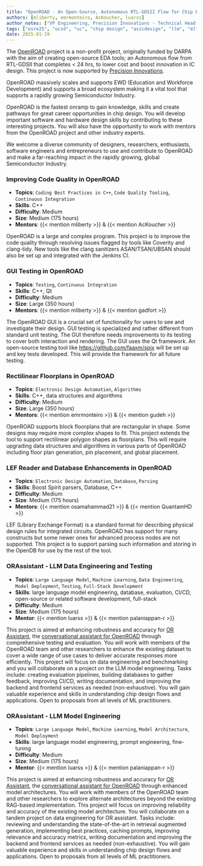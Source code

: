 ```yaml
---
title: "OpenROAD - An Open-Source, Autonomous RTL-GDSII Flow for Chip Design"
authors: [mliberty, emrmonteiro, AcKoucher, luarss]
author_notes: ["VP Engineering, Precision Innovations - Technical Head of OpenROAD", "R&D Engineer, Precision Innovations", "R&D Engineer, Precision Innovations", "Individual Contributor, Precision Innovations"]
tags: ["osre25", "ucsd", "uc", "chip design", "asicdesign", "llm", "ml", "ai"]
date: 2025-01-19
---
```


The [OpenROAD](https://theopenroadproject.org) project is a non-profit project, originally funded by DARPA with the aim of creating open-source EDA tools; an Autonomous flow from RTL-GDSII that completes < 24 hrs,  to lower cost and boost innovation in IC design. This project is now supported by [Precision Innovations](precisioninno.com).

OpenROAD massively scales and supports EWD (Education and Workforce Development) and supports a broad ecosystem making it a vital tool that supports a rapidly growing Semiconductor Industry. 

OpenROAD is the fastest onramp to gain knowledge, skills and create pathways for great career opportunities in chip design. You will develop important software and hardware design skills by contributing to these interesting projects. You will also have the opportunity to work with mentors from the OpenROAD project and other industry experts.

We welcome a diverse community of designers, researchers, enthusiasts, software engineers and entrepreneurs to use and contribute to OpenROAD and make a far-reaching impact in the rapidly growing, global Semiconductor Industry.

### Improving Code Quality in OpenROAD

  * **Topics**: `Coding Best Practices in C++`, `Code Quality Tooling`, `Continuous Integration`
  * **Skills**: C++
  * **Difficulty**: Medium
  * **Size**: Medium (175 hours)
  * **Mentors**: {{< mention mliberty >}} & {{< mention AcKoucher >}}

OpenROAD is a large and complex program.  This project is to improve the code quality through resolving issues flagged by tools like Coverity and clang-tidy.  New tools like the clang sanitizers ASAN/TSAN/UBSAN should also be set up and integrated with the Jenkins CI.

### GUI Testing in OpenROAD

  * **Topics**: `Testing`, `Continuous Integration`
  * **Skills**: C++, Qt
  * **Difficulty**: Medium
  * **Size**: Large (350 hours)
  * **Mentors**: {{< mention mliberty >}} & {{< mention gadfort >}}

The OpenROAD GUI is a crucial set of functionality for users to see and investigate their design.  GUI testing is specialized and rather different from standard unit testing.  The GUI therefore needs improvements to its testing to cover both interaction and rendering.  The GUI uses the Qt framework.  An open-source testing tool like https://github.com/faaxm/spix will be set up and key tests developed.  This will provide the framework for all future testing.

### Rectilinear Floorplans in OpenROAD

  * **Topics**: `Electronic Design Automation`, `Algorithms`
  * **Skills**: C++, data structures and algorithms
  * **Difficulty**: Medium
  * **Size**: Large (350 hours)
  * **Mentors**: {{< mention emrmonteiro >}} & {{< mention gudeh >}}

OpenROAD supports block floorplans that are rectangular in shape.  Some designs may require more complex shapes to fit.  This project extends the tool to support rectilinear polygon shapes as floorplans.  This will require upgrading data structures and algorithms in various parts of OpenROAD including floor plan generation, pin placement, and global placement.

### LEF Reader and Database Enhancements in OpenROAD

  * **Topics**: `Electronic Design Automation`, `Database`, `Parsing`
  * **Skills**: Boost Spirit parsers, Database, C++
  * **Difficulty**: Medium
  * **Size**: Medium (175 hours)
  * **Mentors**: {{< mention osamahammad21 >}} & {{< mention QuantamHD >}}

LEF (Library Exchange Format) is a standard format for describing physical design rules for integrated circuits.  OpenROAD has support for many constructs but some newer ones for advanced process nodes are not supported.  This project is to support parsing such information and storing in the OpenDB for use by the rest of the tool.

### ORAssistant - LLM Data Engineering and Testing

  * **Topics**: `Large Language Model`, `Machine Learning`, `Data Engineering`, `Model Deployment`, `Testing`, `Full-Stack Development`
  * **Skills**: large language model engineering, database, evaluation, CI/CD, open-source or related software development, full-stack
  * **Difficulty**: Medium
  * **Size**: Medium (175 hours)
  * **Mentor**: {{< mention luarss >}} & {{< mention palaniappan-r >}}

This project is aimed at enhancing robustness and accuracy for [OR Assistant](https://woset-workshop.github.io/PDFs/2024/11_ORAssistant_A_Custom_RAG_ba.pdf), the [conversational assistant for OpenROAD](https://github.com/The-OpenROAD-Project/ORAssistant) through comprehensive testing and evaluation. You will work with members of the OpenROAD team and other researchers to enhance the existing dataset to cover a wide range of use cases to deliver accurate responses more efficiently. This project will focus on data engineering and benchmarking and you will collaborate on a project on the LLM model engineering. Tasks include: creating evaluation pipelines, building databases to gather feedback, improving CI/CD, writing documentation, and improving the backend and frontend services as needed (non-exhaustive). You will gain valuable experience and skills in understanding chip design flows and applications. Open to proposals from all levels of ML practitioners.

### ORAssistant - LLM Model Engineering

  * **Topics**: `Large Language Model`, `Machine Learning`, `Model Architecture`, `Model Deployment`
  * **Skills**: large language model engineering, prompt engineering, fine-tuning
  * **Difficulty**: Medium
  * **Size**: Medium (175 hours)
  * **Mentor**: {{< mention luarss >}} & {{< mention palaniappan-r >}}

This project is aimed at enhancing robustness and accuracy for [OR Assistant](https://woset-workshop.github.io/PDFs/2024/11_ORAssistant_A_Custom_RAG_ba.pdf), the [conversational assistant for OpenROAD](https://github.com/The-OpenROAD-Project/ORAssistant) through enhanced model architectures. You will work with members of the OpenROAD team and other researchers to explore alternate architectures beyond the existing RAG-based implementation. This project will focus on improving reliability and accuracy of the existing model architecture. You will collaborate on a tandem project on data engineering for OR assistant. Tasks include: reviewing and understanding the state-of-the-art in retrieval augmented generation, implementing best practices, caching prompts, improving relevance and accuracy metrics, writing documentation and improving the backend and frontend services as needed (non-exhaustive).  You will gain valuable experience and skills in understanding chip design flows and applications. Open to proposals from all levels of ML practitioners.
